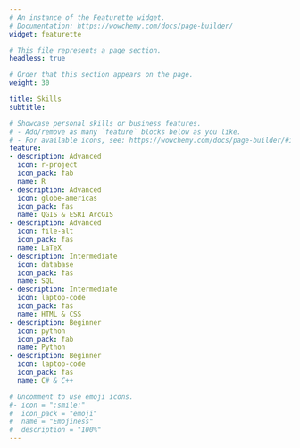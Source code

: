 ```yaml
---
# An instance of the Featurette widget.
# Documentation: https://wowchemy.com/docs/page-builder/
widget: featurette

# This file represents a page section.
headless: true

# Order that this section appears on the page.
weight: 30

title: Skills
subtitle:

# Showcase personal skills or business features.
# - Add/remove as many `feature` blocks below as you like.
# - For available icons, see: https://wowchemy.com/docs/page-builder/#icons
feature:
- description: Advanced
  icon: r-project
  icon_pack: fab
  name: R
- description: Advanced
  icon: globe-americas
  icon_pack: fas
  name: QGIS & ESRI ArcGIS
- description: Advanced
  icon: file-alt
  icon_pack: fas
  name: LaTeX
- description: Intermediate
  icon: database
  icon_pack: fas
  name: SQL
- description: Intermediate
  icon: laptop-code
  icon_pack: fas
  name: HTML & CSS
- description: Beginner
  icon: python
  icon_pack: fab
  name: Python
- description: Beginner
  icon: laptop-code
  icon_pack: fas
  name: C# & C++

# Uncomment to use emoji icons.
#- icon = ":smile:"
#  icon_pack = "emoji"
#  name = "Emojiness"
#  description = "100%"
---
```

